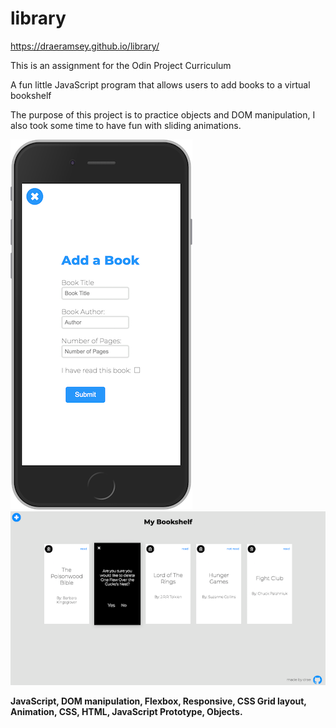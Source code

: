 # library

https://draeramsey.github.io/library/

This is an assignment for the Odin Project Curriculum

A fun little JavaScript program that allows users to add books to a virtual bookshelf

The purpose of this project is to practice objects and DOM manipulation, I also took some time to have fun with sliding animations.

![alt text](https://github.com/DraeRamsey/library/blob/master/screenshots/2-Mobile-add.png?raw=true)
![alt text](https://github.com/DraeRamsey/library/blob/master/screenshots/6-Desktop-delete.png?raw=true)


**JavaScript, DOM manipulation, Flexbox, Responsive, CSS Grid layout, Animation, CSS, HTML, JavaScript Prototype, Objects.**
